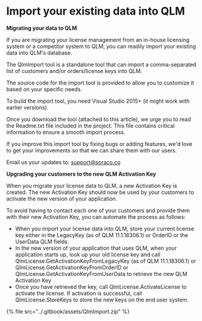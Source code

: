 # Import your existing data into QLM

**Migrating your data to QLM**

If you are migrating your license management from an in-house licensing system or a competitor system to QLM, you can readily import your existing data into QLM's database.

The QlmImport tool is a standalone tool that can import a comma-separated list of customers and/or orders/license keys into QLM.&#x20;

The source code for the import tool is provided to allow you to customize it based on your specific needs.

To build the import tool, you need Visual Studio 2015+ (it might work with earlier versions).

Once you download the tool (attached to this article), we urge you to read the Readme.txt file included in the project. This file contains critical information to ensure a smooth import process.

If you improve this import tool by fixing bugs or adding features, we'd love to get your improvements so that we can share them with our users.

Email us your updates to: [support@soraco.co](mailto:support@soraco.co)

**Upgrading your customers to the new QLM Activation Key**

When you migrate your license data to QLM, a new Activation Key is created. The new Activation Key should now be used by your customers to activate the new version of your application.

To avoid having to contact each one of your customers and provide them with their new Activation Key, you can automate the process as follows:

* When you import your license data into QLM, store your current license key either in the LegacyKey (as of QLM 11.1.18306.1) or OrderID or the UserData QLM fields.
* In the new version of your application that uses QLM, when your application starts up, look up your old license key and call QlmLicense.GetActivationKeyFromLegacyKey (as of QLM 11.1.18306.1) or QlmLicense.GetActivationKeyFromOrderID or QlmLicense.GetActivationKeyFromUserData to retrieve the new QLM Activation Key
* Once you have retrieved the key, call QlmLicense.ActivateLicense to activate the license. If activation is successful, call QlmLicense.StoreKeys to store the new keys on the end user system.

{% file src="../.gitbook/assets/QlmImport.zip" %}
